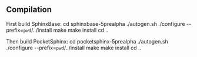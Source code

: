 ## Compilation

First build SphinxBase:
cd sphinxbase-5prealpha
./autogen.sh
./configure --prefix=`pwd`/../install
make
make install
cd ..

Then build PocketSphinx:
cd pocketsphinx-5prealpha
./autogen.sh
./configure --prefix=`pwd`/../install
make
make install
cd ..

